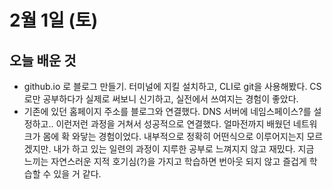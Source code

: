 # 2월 1일 \(토\)

## 오늘 배운 것

* github.io 로 블로그 만들기. 터미널에 지킬 설치하고, CLI로 git을 사용해봤다. CS로만 공부하다가 실제로 써보니 신기하고, 실전에서 쓰여지는 경험이 좋았다.
* 기존에 있던 홈페이지 주소를 블로그와 연결했다. DNS 서버에 네임스페이스?를 설정하고.. 이런저런 과정을 거쳐서 성공적으로 연결했다. 얼마전까지 배웠던 네트워크가 몸에 확 와닿는 경험이었다. 내부적으로 정확히 어떤식으로 이루어지는지 모르겠지만. 내가 하고 있는 일련의 과정이 지루한 공부로 느껴지지 않고 재밌다. 지금 느끼는 자연스러운 지적 호기심\(?\)을 가지고 학습하면 번아웃 되지 않고 즐겁게 학습할 수 있을 거 같다.

